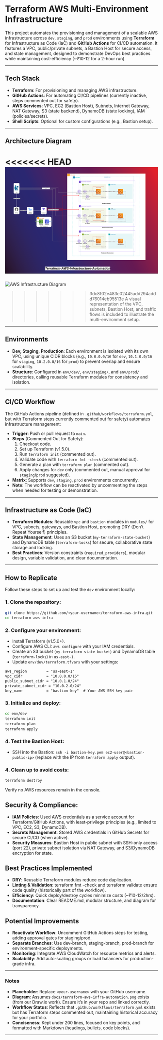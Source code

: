 # Terraform AWS Multi-Environment Infrastructure

This project automates the provisioning and management of a scalable AWS infrastructure across `dev`, `staging`, and `prod` environments using **Terraform** for Infrastructure as Code (IaC) and **GitHub Actions** for CI/CD automation. It features a VPC, public/private subnets, a Bastion Host for secure access, and state management, designed to demonstrate DevOps best practices while maintaining cost-efficiency (~₹10-12 for a 2-hour run).

---

## Tech Stack
- **Terraform**: For provisioning and managing AWS infrastructure.
- **GitHub Actions**: For automating CI/CD pipelines (currently inactive, steps commented out for safety).
- **AWS Services**: VPC, EC2 (Bastion Host), Subnets, Internet Gateway, NAT Gateway, S3 (state backend), DynamoDB (state locking), IAM (policies/secrets).
- **Shell Scripts**: Optional for custom configurations (e.g., Bastion setup).

---

## Architecture Diagram
<<<<<<< HEAD
![AWS Infrastructure Diagram](project-diagram/Terraform-AWS-Infra-Setup.png)  
=======
![AWS Infrastructure Diagram](doc/terraform-aws-infra-automation.png)  
>>>>>>> 3dc8f02e483c02445add294addd76014eb95513e
A visual representation of the VPC, subnets, Bastion Host, and traffic flows is included to illustrate the multi-environment setup.

---

## Environments
- **Dev, Staging, Production**: Each environment is isolated with its own VPC, using unique CIDR blocks (e.g., `10.0.0.0/16` for `dev`, `10.1.0.0/16` for `staging`, `10.2.0.0/16` for `prod`) to prevent overlap and ensure scalability.
- **Structure**: Configured in `env/dev/`, `env/staging/`, and `env/prod/` directories, calling reusable Terraform modules for consistency and isolation.

---

## CI/CD Workflow
The GitHub Actions pipeline (defined in `.github/workflows/terraform.yml`, but with Terraform steps currently commented out for safety) automates infrastructure management:
- **Trigger**: Push or pull request to `main`.
- **Steps** (Commented Out for Safety):
  1. Checkout code.
  2. Set up Terraform (v1.5.0).
  3. Run `terraform init` (commented out).
  4. Validate code with `terraform fmt -check` (commented out).
  5. Generate a plan with `terraform plan` (commented out).
  6. Apply changes for `dev` only (commented out, manual approval for `staging`/`prod` suggested).
- **Matrix**: Supports `dev`, `staging`, `prod` environments concurrently.
- **Note**: The workflow can be reactivated by uncommenting the steps when needed for testing or demonstration.

---

## Infrastructure as Code (IaC)
- **Terraform Modules**: Reusable `vpc` and `bastion` modules in `modules/` for VPC, subnets, gateways, and Bastion Host, promoting DRY (Don’t Repeat Yourself) principles.
- **State Management**: Uses an S3 bucket (`my-terraform-state-bucket`) and DynamoDB table (`terraform-locks`) for secure, collaborative state storage and locking.
- **Best Practices**: Version constraints (`required_providers`), modular design, variable validation, and clear documentation.

---

## How to Replicate
Follow these steps to set up and test the `dev` environment locally:

### 1. Clone the repository:
```bash
git clone https://github.com/<your-username>/terraform-aws-infra.git
cd terraform-aws-infra
```

### 2. Configure your environment:
- Install Terraform (v1.5.0+).
- Configure AWS CLI: `aws configure` with your IAM credentials.
- Create an S3 bucket (`my-terraform-state-bucket`) and DynamoDB table (`terraform-locks`) in `us-east-1`.
- Update `env/dev/terraform.tfvars` with your settings:
```hcl
aws_region         = "us-east-1"
vpc_cidr           = "10.0.0.0/16"
public_subnet_cidr = "10.0.1.0/24"
private_subnet_cidr = "10.0.2.0/24"
key_name           = "bastion-key"  # Your AWS SSH key pair
```
### 3. Initialize and deploy:
```bash
cd env/dev
terraform init
terraform plan
terraform apply
```
### 4. Test the Bastion Host:
- SSH into the Bastion: `ssh -i bastion-key.pem ec2-user@<bastion-public-ip>` (replace with the IP from `terraform apply` output).

### 4. Clean up to avoid costs:
```bash
terraform destroy
```
Verify no AWS resources remain in the console.

## Security & Compliance:
- **IAM Policies**: Used AWS credentials as a service account for Terraform/GitHub Actions, with least-privilege principles (e.g., limited to VPC, EC2, S3, DynamoDB).
- **Secrets Management**: Stored AWS credentials in GitHub Secrets for secure CI/CD (when active).
- **Security Measures**: Bastion Host in public subnet with SSH-only access (port 22), private subnet isolation via NAT Gateway, and S3/DynamoDB encryption for state.


## Best Practices Implemented
- **DRY**: Reusable Terraform modules reduce code duplication.
- **Linting & Validation**: terraform fmt -check and terraform validate ensure code quality (historically part of the workflow).
- **Efficiency**: Quick deploy/destroy cycles minimize costs (~₹10-12/2hrs).
- **Documentation**: Clear README.md, modular structure, and diagram for transparency.

## Potential Improvements
- **Reactivate Workflow**: Uncomment GitHub Actions steps for testing, adding approval gates for staging/prod.
- **Separate Branches**: Use dev-branch, staging-branch, prod-branch for environment-specific deployments.
- **Monitoring**: Integrate AWS CloudWatch for resource metrics and alerts.
- **Scalability**: Add auto-scaling groups or load balancers for production-grade infra.


---

### Notes
- **Placeholder**: Replace `<your-username>` with your GitHub username.
- **Diagram**: Assumes `docs/terraform-aws-infra-automation.png` exists (from our Draw.io work). Ensure it’s in your repo and linked correctly.
- **Workflow Status**: Reflects that `.github/workflows/terraform.yml` exists but has Terraform steps commented out, maintaining historical accuracy for your portfolio.
- **Conciseness**: Kept under 200 lines, focused on key points, and formatted with Markdown (headings, bullets, code blocks).

---
